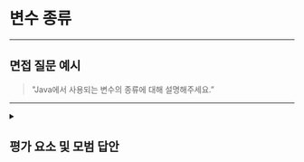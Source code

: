 # 변수 종류
---

## 면접 질문 예시

> "Java에서 사용되는 변수의 종류에 대해 설명해주세요.”

---

<details>
  <summary><h2> 평가 요소 및 모범 답안</h2></summary>

</br>

  ### 1. 지역 변수
  - 포함내용
     - 정의 : 메서드나 블록 내에서 선언된 변수
     - 특징 : 메서드가 호출될 때 생성되고, 종료되면 소멸됨.
     - 예시 : int x = 1;

</br>
</br>

  ### 2. 인스턴스 변수
  - 포함내용
     - 정의 : 객체가 생성될 때, 메모리에 할당되는 변수
     - 특징 : 클래스 내부, 메서드 외부에 선언됨.
     - 예시 : String name;

</br>
</br>

  ### 3. 클래스 변수
  - 포함내용
     - 정의 : static으로 선언된 변수
     - 특징 : 클래스 내부에 선언되며, 클래스 로딩시 메모리에 올라가 모든 객체가 공유함.
     - 예시 : static int x;

</br>
</br>

  ### 4. 매개 변수
  - 포함내용
     - 정의 : 메서드나 생성자에 전달되는 값을 받는 변수
     - 특징 : 메서드 호출 시 값을 받아서 사용
     - 예시 : void dfs(int x)

</br>
</br>

  ### 5. 모범 답안 예시

> Java에서 사용되는 변수는 크게 지역 변수, 인스턴스 변수, 클래스 변수, 매개 변수로 나눌 수 있습니다. </br>
> 
> 먼저, 지역 변수는 메서드나 블록 안에서 선언된 변수로, 메서드가 호출될 때 생성되고 메서드 실행이 끝나면 소멸됩니다. </br>
> 예를 들어, 메서드 내부에서 int x = 1;처럼 선언하는 변수가 지역 변수입니다. </br>
>
> 다음으로, 인스턴스 변수는 객체가 생성될 때 메모리에 할당되는 변수입니다. 클래스 내부, 메서드 외부에 선언되며, 객체마다 독립적인 값을 가집니다. </br>
> 예를 들어, String name;과 같이 선언한 변수가 인스턴스 변수입니다. </br>
>
> 클래스 변수는 static 키워드를 사용하여 선언된 변수로, 클래스가 메모리에 로딩될 때 한 번만 생성되어 모든 객체가 공유하게 됩니다. </br>
> 예를 들면 static int x;와 같이 선언합니다. </br>
>
> 마지막으로, 매개 변수는 메서드나 생성자 호출 시 전달되는 값을 받기 위해 선언하는 변수입니다. 메서드의 입력 값을 받아 사용하는 역할을 하며, 예시로는 void dfs(int x)에서 int x가 매개 변수에 해당합니다. </br>

</details>
